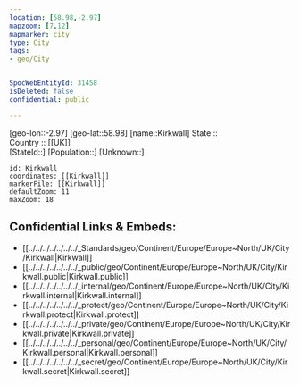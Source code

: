 ```yaml
---
location: [58.98,-2.97] 
mapzoom: [7,12] 
mapmarker: city 
type: City
tags:
- geo/City


SpocWebEntityId: 31458
isDeleted: false
confidential: public

---
```

[geo-lon::-2.97] 
[geo-lat::58.98] 
[name::Kirkwall] 
State ::  
Country :: [[UK]]  
[StateId::] 
[Population::] 
[Unknown::] 


```leaflet
id: Kirkwall
coordinates: [[Kirkwall]] 
markerFile: [[Kirkwall]] 
defaultZoom: 11 
maxZoom: 18
```


## Confidential Links & Embeds: 
- [[../../../../../../../_Standards/geo/Continent/Europe/Europe~North/UK/City/Kirkwall|Kirkwall]] 
- [[../../../../../../../_public/geo/Continent/Europe/Europe~North/UK/City/Kirkwall.public|Kirkwall.public]] 
- [[../../../../../../../_internal/geo/Continent/Europe/Europe~North/UK/City/Kirkwall.internal|Kirkwall.internal]] 
- [[../../../../../../../_protect/geo/Continent/Europe/Europe~North/UK/City/Kirkwall.protect|Kirkwall.protect]] 
- [[../../../../../../../_private/geo/Continent/Europe/Europe~North/UK/City/Kirkwall.private|Kirkwall.private]] 
- [[../../../../../../../_personal/geo/Continent/Europe/Europe~North/UK/City/Kirkwall.personal|Kirkwall.personal]] 
- [[../../../../../../../_secret/geo/Continent/Europe/Europe~North/UK/City/Kirkwall.secret|Kirkwall.secret]] 

